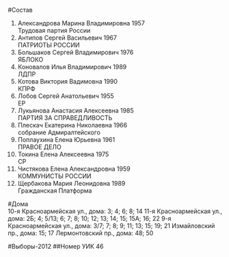 #Состав
1. Александрова Марина Владимировна 1957   
    Трудовая партия России
2. Антипов Сергей Васильевич 1967   
    ПАТРИОТЫ РОССИИ
3. Большаков Сергей Владимирович 1976   
    ЯБЛОКО
4. Коновалов Илья Владимирович 1989   
    ЛДПР
5. Котова Виктория Вадимовна 1990   
    КПРФ
6. Лобов Сергей Анатольевич 1955   
    ЕР
7. Лукьянова Анастасия Алексеевна 1985   
    ПАРТИЯ ЗА СПРАВЕДЛИВОСТЬ
8. Плескач Екатерина Николаевна 1966   
    собрание Адмиралтейского
9. Поплаухина Елена Юрьевна 1961   
    ПРАВОЕ ДЕЛО
10. Токина Елена Алексеевна 1975   
    СР
11. Чистякова Елена Александровна 1959   
    КОММУНИСТЫ РОССИИ
12. Щербакова Мария Леонидовна 1989   
    Гражданская Платформа

#Дома  
10-я Красноармейская ул., дома: 3; 4; 6; 8; 14 11-я Красноармейская ул., дома: 2Б; 4; 5/13; 6; 7; 8; 10; 12; 13; 14; 15; 15А; 16; 22 9-я Красноармейская ул., дома: 3/7; 7; 8; 9; 11; 13; 15; 19; 21 Измайловский пр., дома: 15; 17 Лермонтовский пр., дома: 48; 50

#Выборы-2012
##Номер УИК
46
